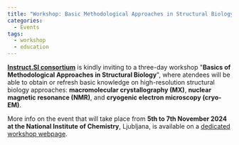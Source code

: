 ```yaml
---
title: "Workshop: Basic Methodological Approaches in Structural Biology (Ljubljana, 5–7 Nov 2024)"
categories:
  - Events
tags:
  - workshop
  - education
---
```


**[Instruct.SI consortium](https://instruct-eric.si)** is kindly inviting to a three-day workshop "**Basics of Methodological Approaches in Structural Biology**", where atendees will be able to obtain or refresh basic knowledge on high-resolution structural biology approaches: **macromolecular crystallography (MX)**, **nuclear magnetic resonance (NMR)**, and **cryogenic electron microscopy (cryo-EM)**.

More info on the event that will take place from **5th to 7th November 2024 at the National Institute of Chemistry**, Ljubljana, is available on a [dedicated workshop webpage](/bmasb2024/).